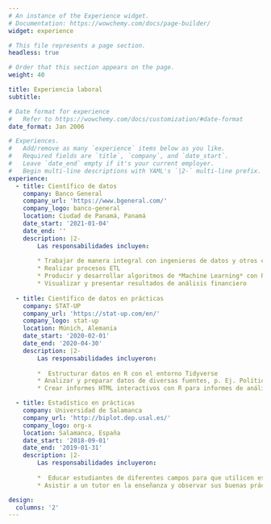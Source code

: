 ```yaml
---
# An instance of the Experience widget.
# Documentation: https://wowchemy.com/docs/page-builder/
widget: experience

# This file represents a page section.
headless: true

# Order that this section appears on the page.
weight: 40

title: Experiencia laboral
subtitle:

# Date format for experience
#   Refer to https://wowchemy.com/docs/customization/#date-format
date_format: Jan 2006

# Experiences.
#   Add/remove as many `experience` items below as you like.
#   Required fields are `title`, `company`, and `date_start`.
#   Leave `date_end` empty if it's your current employer.
#   Begin multi-line descriptions with YAML's `|2-` multi-line prefix.
experience:
  - title: Científico de datos
    company: Banco General
    company_url: 'https://www.bgeneral.com/'
    company_logo: banco-general
    location: Ciudad de Panamá, Panamá
    date_start: '2021-01-04'
    date_end: ''
    description: |2-
        Las responsabilidades incluyen:
        
        * Trabajar de manera integral con ingenieros de datos y otros científicos de datos
        * Realizar procesos ETL
        * Producir y desarrollar algoritmos de *Machine Learning* con Python
        * Visualizar y presentar resultados de análisis financiero
        
  - title: Científico de datos en prácticas
    company: STAT-UP
    company_url: 'https://stat-up.com/en/'
    company_logo: stat-up
    location: Múnich, Alemania
    date_start: '2020-02-01'
    date_end: '2020-04-30'
    description: |2-
        Las responsabilidades incluyeron:
        
        *  Estructurar datos en R con el entorno Tidyverse
        * Analizar y preparar datos de diversas fuentes, p. Ej. Política, Financiera, Datos personales
        * Crear informes HTML interactivos con R para informes de análisis estadístico

  - title: Estadístico en prácticas
    company: Universidad de Salamanca
    company_url: 'http://biplot.dep.usal.es/'
    company_logo: org-x
    location: Salamanca, España
    date_start: '2018-09-01'
    date_end: '2019-01-31'
    description: |2-
        Las responsabilidades incluyeron:
        
        *  Educar estudiantes de diferentes campos para que utilicen estadística en su trabajo
        * Asistir a un tutor en la enseñanza y observar sus buenas prácticas

design:
  columns: '2'
---
```

